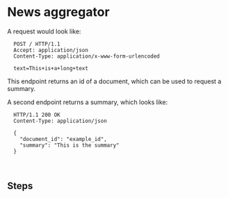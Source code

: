 # News aggregator

A request would look like:

```
  POST / HTTP/1.1
  Accept: application/json
  Content-Type: application/x-www-form-urlencoded
 
  text=This+is+a+long+text
```

This endpoint returns an id of a document, which can be used to request a summary.

A second endpoint returns a summary, which looks like:


```
  HTTP/1.1 200 OK
  Content-Type: application/json
   
  {
    "document_id": "example_id",
    "summary": "This is the summary"
  }
```
 
## Steps

